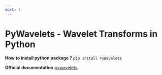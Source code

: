 ```yaml
---
sort: 1
---
```


# PyWavelets - Wavelet Transforms in Python


**How to install python package ?**
`pip install PyWavelets`

**Official documentation**
[pywavelets](https://pywavelets.readthedocs.io/en/latest/regression/multilevel.html)
